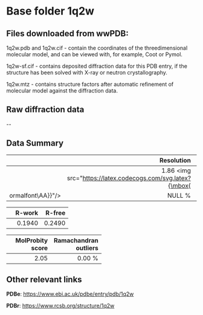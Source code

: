 # Base folder 1q2w

## Files downloaded from wwPDB:

1q2w.pdb and 1q2w.cif - contain the coordinates of the threedimensional molecular model, and can be viewed with, for example, Coot or Pymol.

1q2w-sf.cif - contains deposited diffraction data for this PDB entry, if the structure has been solved with X-ray or neutron crystallography.

1q2w.mtz - contains structure factors after automatic refinement of molecular model against the diffraction data.

## Raw diffraction data

--<br> 

## Data Summary
|   | Resolution | Completeness| I/sigma |
|---|-------------:|----------------:|--------------:|
|   |1.86 <img src="https://latex.codecogs.com/svg.latex?{\mbox{
ormalfont\AA}}"/>|NULL  %|<img width=50/>7.800|

|   | **R-work**| **R-free**   
|---|-------------:|----------------:|           
||0.1940|0.2490|

|   |**MolProbity<br>score**| **Ramachandran<br>outliers** 
|---|-------------:|----------------:|
||2.05|0.00 %|

## Other relevant links 
**PDBe**:  https://www.ebi.ac.uk/pdbe/entry/pdb/1q2w
 
**PDBr**: https://www.rcsb.org/structure/1q2w 

